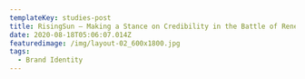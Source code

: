 ```yaml
---
templateKey: studies-post
title: RisingSun — Making a Stance on Credibility in the Battle of Renewables
date: 2020-08-18T05:06:07.014Z
featuredimage: /img/layout-02_600x1800.jpg
tags:
  - Brand Identity
---
```

